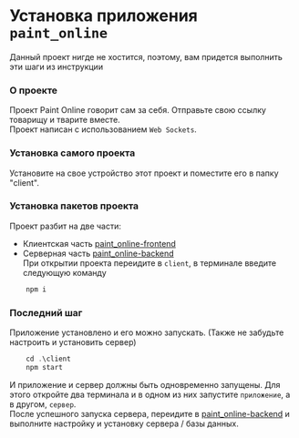 # Установка приложения `paint_online`
Данный проект нигде не хостится, поэтому, вам придется выполнить эти шаги из инструкции

### О проекте
Проект Paint Online говорит сам за себя. Отправьте свою ссылку товарищу и тварите вместе.   
Проект написан с использованием `Web Sockets`.

### Установка самого проекта
Установите на свое устройство этот проект и поместите его в папку "client".

### Установка пакетов проекта
Проект разбит на две части:
+ Клиентская часть [paint_online-frontend](https://github.com/seishunn/paint_online-frontend)
+ Серверная часть  [paint_online-backend](https://github.com/seishunn/paint_online-backend)    
  При открытии проекта переидите в `client`, в терминале введите следующую команду
```js 
    npm i
```

### Последний шаг
Приложение установлено и его можно запускать. (Также не забудьте настроить и установить сервер)
```js
    cd .\client
    npm start
```
И приложение и сервер должны быть одновременно запущены. Для этого откройте два терминала и в одном из них запустите `приложение`, а в другом, `сервер`.   
После успешного запуска сервера, переидите в [paint_online-backend](https://github.com/seishunn/paint_online-backend) и выполните настройку и установку сервера / базы данных.
